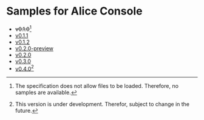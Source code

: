 # Samples for Alice Console

- ~~v0.1.0~~[^v0-1-0]
- [v0.1.1](v0.1.1.anov)
- [v0.1.2](v0.1.2.anov)
- [v0.2.0-preview](v0.2.0-preview.anov)
- [v0.2.0](v0.2.0.anov)
- [v0.3.0](v0.3.0.anov)
- [v0.4.0](https://github.com/AliceNovel/AliceConsole/blob/main/AliceConsole/sample.anov)[^dev]

[^v0-1-0]: The specification does not allow files to be loaded. Therefore, no samples are available.
[^dev]: This version is under development. Therefor, subject to change in the future.
